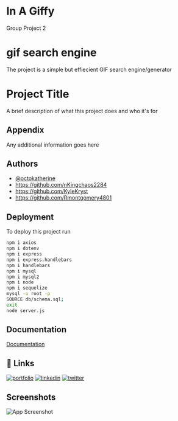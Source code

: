 # In A Giffy

Group Project 2

# gif search engine

The project is a simple but effiecient GIF search engine/generator

# Project Title

A brief description of what this project does and who it's for

## Appendix

Any additional information goes here

## Authors

- [@octokatherine](https://www.github.com/octokatherine)
- https://github.com/nKingchaos2284
- https://github.com/KyleKryst
- https://github.com/Rmontgomery4801

## Deployment

To deploy this project run

```bash
npm i axios
npm i dotenv
npm i express
npm i express.handlebars
npm i handlebars
npm i mysql
npm i mysql2
npm i node
npm i sequelize
mysql -u root -p
SOURCE db/schema.sql;
exit
node server.js

```

## Documentation

[Documentation](https://linktodocumentation)

## 🔗 Links

[![portfolio](https://img.shields.io/badge/my_portfolio-000?style=for-the-badge&logo=ko-fi&logoColor=white)](https://katherineoelsner.com/)
[![linkedin](https://img.shields.io/badge/linkedin-0A66C2?style=for-the-badge&logo=linkedin&logoColor=white)](https://www.linkedin.com/)
[![twitter](https://img.shields.io/badge/twitter-1DA1F2?style=for-the-badge&logo=twitter&logoColor=white)](https://twitter.com/)

## Screenshots

![App Screenshot](https://via.placeholder.com/468x300?text=App+Screenshot+Here)